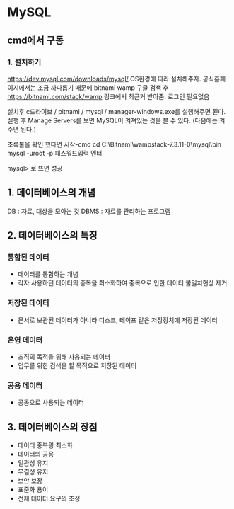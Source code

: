 # MySQL
## cmd에서 구동

### 1. 설치하기
https://dev.mysql.com/downloads/mysql/  OS환경에 따라 설치해주자.
공식홈페이지에서는 조금 까다롭기 때문에
bitnami wamp 구글 검색 후 https://bitnami.com/stack/wamp 링크에서 최근거 받아줌. 로그인 필요없음
 
설치후
c드라이브 / bitnami / mysql / manager-windows.exe를 실행해주면 된다.
실행 후 Manage Servers를 보면 MySQL이 켜져있는 것을 볼 수 있다. (다음에는 켜주면 된다.)

초록불을 확인 했다면 
시작-cmd
cd C:\Bitnami\wampstack-7.3.11-0\mysql\bin
mysql -uroot -p
패스워드입력 엔터

mysql>  로 뜨면 성공


## 1.  데이터베이스의 개념
DB : 자료, 대상을 모아논 것
DBMS : 자료를 관리하는 프로그램 

## 2. 데이터베이스의 특징
### 통합된 데이터
  - 데이터를 통합하는 개념
  - 각자 사용하던 데이터의 중복을 최소화하여 중복으로 인한 데이터 불일치현상 제거
### 저장된 데이터
  - 문서로 보관된 데이터가 아니라 디스크, 테이프 같은 저장장치에 저장된 데이터
### 운영 데이터
  - 조직의 목적을 위해 사용되는 데이터
  - 업무를 위한 검색을 할 목적으로 저장된 데이터
### 공용 데이터
  - 공동으로 사용되는 데이터
  
## 3. 데이터베이스의 장점
 - 데이터 중복읭 최소화
 - 데이터의 공용
 - 일관성 유지
 - 무결성 유지
 - 보안 보장
 - 표준화 용이
 - 전체 데이터 요구의 조정
 
 
